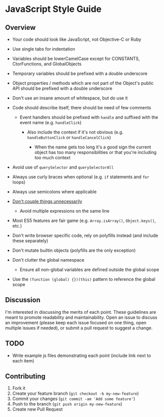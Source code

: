 JavaScript Style Guide
======================

## Overview

- Your code should look like JavaScript, not Objective-C or Ruby

- Use single tabs for indentation

- Variables should be lowerCamelCase except for CONSTANTS, CtorFunctions, and GlobalObjects

- Temporary variables should be prefixed with a double underscore

- Object properties / methods which are not part of the Object's public API should be prefixed with a double underscore

- Don't use an insane amount of whitespace, but do use it

- Code should describe itself, there should be need of few comments

	- Event handlers should be prefixed with `handle` and suffixed with the event name (e.g. `handleClick`)

		- Also include the context if it's not obvious (e.g. `handleButtonClick` or `handleCancelClick`)

			- When the name gets too long it's a good sign the current object has too many responsibilities or that you're including too much context

- Avoid use of `querySelector` and `querySelectorAll`

- Always use curly braces when optional (e.g. `if` statements and `for` loops)

- Always use semicolons where applicable

- [Don't couple things unnecessarily](https://en.wikipedia.org/wiki/Single_responsibility_principle)

	- Avoid multiple expressions on the same line

- Most ES5 features are fair game (e.g. `Array.isArray()`, `Object.keys()`, etc.)

- Don't write browser specific code, rely on polyfills instead (and include these separately)

- Don't mutate builtin objects (polyfills are the only exception)

- Don't clutter the global namespace

	- Ensure all non-global variables are defined outside the global scope

- Use the `(function (global) {})(this)` pattern to reference the global scope


## Discussion

I'm interested in discussing the merits of each point. These guidelines are meant to promote readability and maintainability. Open an issue to discuss an improvement (please keep each issue focused on one thing, open multiple issues if needed), or submit a pull request to suggest a change.

## TODO

- Write example js files demonstrating each point (include link next to each item)

## Contributing

1. Fork it
2. Create your feature branch (`git checkout -b my-new-feature`)
3. Commit your changes (`git commit -am 'Add some feature'`)
4. Push to the branch (`git push origin my-new-feature`)
5. Create new Pull Request
